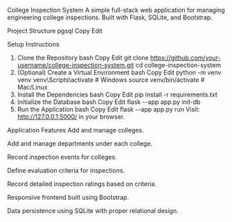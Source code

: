 College Inspection System
A simple full-stack web application for managing engineering college inspections.
Built with Flask, SQLite, and Bootstrap.

Project Structure
pgsql
Copy
Edit

Setup Instructions
1. Clone the Repository
bash
Copy
Edit
git clone https://github.com/your-username/college-inspection-system.git
cd college-inspection-system
2. (Optional) Create a Virtual Environment
bash
Copy
Edit
python -m venv venv
venv\Scripts\activate   # Windows
source venv/bin/activate # Mac/Linux
3. Install the Dependencies
bash
Copy
Edit
pip install -r requirements.txt
4. Initialize the Database
bash
Copy
Edit
flask --app app.py init-db
5. Run the Application
bash
Copy
Edit
flask --app app.py run
Visit: http://127.0.0.1:5000/ in your browser.

Application Features
Add and manage colleges.

Add and manage departments under each college.

Record inspection events for colleges.

Define evaluation criteria for inspections.

Record detailed inspection ratings based on criteria.

Responsive frontend built using Bootstrap.

Data persistence using SQLite with proper relational design.

